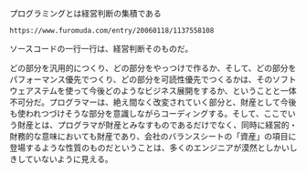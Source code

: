 プログラミングとは経営判断の集積である

    https://www.furomuda.com/entry/20060118/1137558108

ソースコードの一行一行は、経営判断そのものだ。

どの部分を汎用的につくり、どの部分をやっつけで作るか、そして、どの部分をパフォーマンス優先でつくり、どの部分を可読性優先でつくるかは、そのソフトウェアステムを使って今後どのようなビジネス展開をするか、ということと一体不可分だ。プログラマーは、絶え間なく改変されていく部分と、財産として今後も使われつづけそうな部分を意識しながらコーディングする。そして、ここでいう財産とは、プログラマが財産とみなすものであるだけでなく、同時に経営的・財務的な意味においても財産であり、会社のバランスシートの「資産」の項目に登場するような性質のものだということは、多くのエンジニアが漠然としかいしきしていないように見える。
